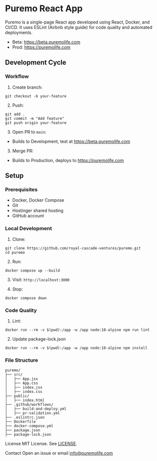 # Puremo React App

Puremo is a single-page React app developed using React, Docker, and CI/CD. It uses ESLint (Airbnb style guide) for code quality and automated deployments.

- Beta: https://beta.puremolife.com
- Prod: https://puremolife.com

## Development Cycle

### Workflow

1. Create branch:

```
git checkout -b your-feature
```

2. Push:

```
git add .
git commit -m "Add feature"
git push origin your-feature
```

3. Open PR to `main`:

- Builds to Development, test at https://beta.puremolife.com

3. Merge PR:

- Builds to Production, deploys to https://puremolife.com

## Setup

### Prerequisites

- Docker, Docker Compose
- Git
- Hostinger shared hosting
- GitHub account

### Local Development

1. Clone:

```
git clone https://github.com/royal-cascade-ventures/puremo.git
cd puremo
```

2. Run:

```
docker compose up --build
```

3. Visit: `http://localhost:3000`

4. Stop:

```
docker compose down
```

### Code Quality

1. Lint:

```
docker run --rm -v $(pwd):/app -w /app node:18-alpine npm run lint
```

2. Update package-lock.json

```
docker run --rm -v $(pwd):/app -w /app node:18-alpine npm install
```

### File Structure

```
puremo/
├── src/
│   ├── App.jsx
│   ├── App.css
│   ├── index.jsx
│   ├── index.css
├── public/
│   ├── index.html
├── .github/workflows/
│   ├── build-and-deploy.yml
│   ├── pr-validation.yml
├── .eslintrc.json
├── Dockerfile
├── docker-compose.yml
├── package.json
├── package-lock.json
```

License
MIT License. See [LICENSE](https://github.com/royal-cascade-ventures/puremo/blob/main/LICENSE).

Contact
Open an issue or email info@puremolife.com
